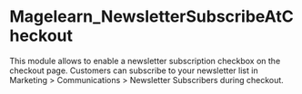 # Magelearn_NewsletterSubscribeAtCheckout
This module allows to enable a newsletter subscription checkbox on the checkout page. Customers can subscribe to your newsletter list in Marketing > Communications > Newsletter Subscribers during checkout.
